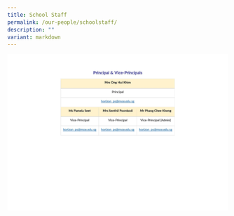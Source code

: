 ```yaml
---
title: School Staff
permalink: /our-people/schoolstaff/
description: ""
variant: markdown
---
```

![](/images/staffdeployment2024_Page_01.jpg)